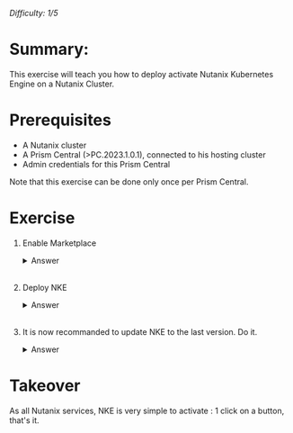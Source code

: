 *Difficulty: 1/5*

# Summary:

This exercise will teach you how to deploy activate Nutanix Kubernetes Engine on a Nutanix Cluster. 

# Prerequisites
* A Nutanix cluster
* A Prism Central (>PC.2023.1.0.1), connected to his hosting cluster
* Admin credentials for this Prism Central

Note that this exercise can be done only once per Prism Central.

# Exercise

1. Enable Marketplace
    <details>
    <summary>Answer</summary>
    
    >1. Connect on PC with admin user
    >1. In the main menu, select `Apps and Marketplace`
    >    <br><img src="images/1.png" width="300px">
    >1. Click on `Enable Marketplace` link
    >    <br><img src="images/2.png" width="600px">
    >1. Click on `Enable Marketplace` blue button 
    >    <br><img src="images/3.png" width="150px">
    >1. Wait for few minutes (approx 8/10 mn)
    >1. After Markeplace activation, the `get` button on the Marketplace tiles should not be greyed out anymore.
    >    <br><img src="images/4.png" width="300px">
    ></details><br>
    
1. Deploy NKE
    <details>
    <summary>Answer</summary>
    
    >1. Click on `Get` button on the `Kubernetes Management` tile
    >1. Click now on `Deploy` blue button
    >1. Click on `View admin center`
    >1. Click on `audit` tab
    >    <br><img src="images/5.png" width="500px">
    >1. You can expand `Create` object and inspect deployment workflow.
    >1. When all tasks are finshed (and green), you app will get `running` state
    >    <br><img src="images/6.png" width="500px">

    </details><br>

1. It is now recommanded to update NKE to the last version. Do it.
    <details>
    <summary>Answer</summary>
    
    >1. In the main menu, select `Admin Center`
    >    <br><img src="images/7.png" width="300px">
    >1. In the left menu, select "LCM"
    >    <br><img src="images/8.png" width="200px">
    >1. Select `Inventory` tab
    >1. Now click on `Perform inventory` blue button
    >1. Wait for end of inventory (Can take a while)
    >1. Click on `return to inventory`
    >1. Click on `Updates` tab
    >1. You should see a line `Nutanix Kubernetes Engine` in the list
    >    <br><img src="images/9.png" width="600px">
    >1. Check the box, and click on `View Upgrade Plan` blue button
    >1. On the next page, click on `Apply 1 Update` blue button
    >1. Wait for end of the update
    >    * NKE GUI is unavailable during the upgrade, but NKE clusters already deployed are still available.

    </details>

# Takeover

As all Nutanix services, NKE is very simple to activate : 1 click on a button, that's it.
